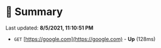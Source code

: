 # 📖 Summary
Last updated: **8/5/2021, 11:10:51 PM**

- `GET` [https://google.com](https://google.com) - **Up** (128ms)
